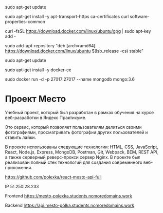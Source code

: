 sudo apt-get update

sudo apt-get install -y apt-transport-https ca-certificates curl software-properties-common

curl -fsSL https://download.docker.com/linux/ubuntu/gpg | sudo apt-key add -

sudo add-apt-repository "deb [arch=amd64] https://download.docker.com/linux/ubuntu $(lsb_release -cs) stable"

sudo apt-get update

sudo apt-get install -y docker-ce

sudo docker run -d -p 27017:27017 --name mongodb mongo:3.6

# Проект Место
Учебный проект, который был разработан в рамках обучения на курсе веб-разработки в Яндекс Практикуме. 

Это сервис, который позволяет пользователям делиться своими фотографиями, просматривать фотографии других пользователей и ставить лайки. 

В проекте использованы следующие технологии: HTML, CSS, JavaScript, React, Node.js, Express, MongoDB, Postman, Git, Webpack, BEM, REST API, а также серверный реверс-прокси сервер Nginx. В проекте был реализован полный стек технологий для создания современного веб-приложения.

https://github.com/polexka/react-mesto-api-full

IP  51.250.28.233

Frontend  https://mesto-polexka.students.nomoredomains.work

Backend  https://api.mesto-polka.students.nomoredomains.work
